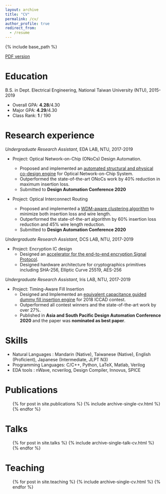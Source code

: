 ```yaml
---
layout: archive
title: "CV"
permalink: /cv/
author_profile: true
redirect_from:
  - /resume
---
```


{% include base_path %}

[PDF version](https://YuTaiwan.github.io/files/CV_of_Sheng_Jung_Yu.pdf)


Education
======
B.S. in Dept. Electrical Engineering, National Taiwan University (NTU), 2015-2019

*   Overall GPA: **4.28**/4.30
*   Major   GPA: **4.29**/4.30
*   Class  Rank:   **1** / 190

Research experience
======
*Undergraduate Research Assistant*, EDA LAB, NTU, 2017-2019
* Project: Optical Network-on-Chip (ONoCs) Design Automation. 
    * Proposed and implemented an <u> automated structural and physical co-design engine</u> for Optical Network-on-Chip System.
    * Outperformed the state-of-the-art ONoCs work by 40\% reduction in maximum insertion loss.
    * Submitted to **Design Automation Conference 2020**

* Project: Optical Interconnect Routing
    * Proposed and implemented a <u>WDM-aware clustering algorithm</u> to minimize both insertion loss and wire length.
    * Outperformed the state-of-the-art algorithm by 60\% insertion loss reduction and 45\% wire length reduction.
    * Submitted to **Design Automation Conference 2020**

*Undergraduate Research Assistant*, DCS LAB, NTU, 2017-2019
* Project: Encryption IC design
    * Designed an <u>accelerator for the end-to-end encryption Signal Protocol</u>.
    * Designed hardware architecture for cryptographics primitives including SHA-256, Elliptic Curve 25519, AES-256
  
*Undergraduate Research Assistant*, Iris LAB, NTU, 2017-2019
* Project: Timing-Aware Fill Insertion
    * Designed and Implemented an <u>equivalent capacitance guided dummy fill insertion engine</u> for 2018 ICCAD contest.
    * Outperformed all contest winners and the state-of-the-art work by over 27%.
    * Published in **Asia and South Pacific Design Automation Conference 2020** and the paper was **nominated as best paper**.

Skills
======
* Natural Languages    : Mandarin (Native), Taiwanese (Native), English (Proficient), Japanese (Intermediate, JLPT N3)
* Programming Languages: C/C++, Python, LaTeX, Matlab, Verilog
* EDA tools            : nWave, ncverilog, Design Compiler, Innovus, SPICE

Publications
======
  <ul>{% for post in site.publications %}
    {% include archive-single-cv.html %}
  {% endfor %}</ul>
  
Talks
======
  <ul>{% for post in site.talks %}
    {% include archive-single-talk-cv.html %}
  {% endfor %}</ul>
  
Teaching
======
  <ul>{% for post in site.teaching %}
    {% include archive-single-cv.html %}
  {% endfor %}</ul>
  
